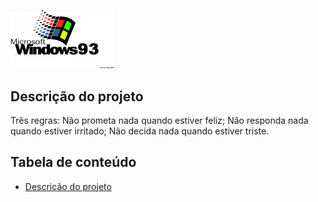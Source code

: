 <!-- ATALHO PARA COMEN5TARIO CTRL + K + C -->

<!-- ![descrição](./img/00yozcsrvi621.png) -->

<p aling="center"  width="100%">
    <img src="./img/00yozcsrvi621.png"
    width="33%">
</p>

<!-- #### CABEÇALHO
# CABEÇALHO

<h1>Cabeçalho HTML </h1>
<h6>Cabeçalho HTML </h6> -->

## Descrição do projeto 

<p aling="left">
Três regras: Não prometa nada quando estiver feliz; Não responda nada quando estiver irritado; Não decida nada quando estiver triste.
</p>

## Tabela de conteúdo
<ul id="menu" align="left">
    <li><a href="#">Descrição do projeto</a></li>
</ul>

